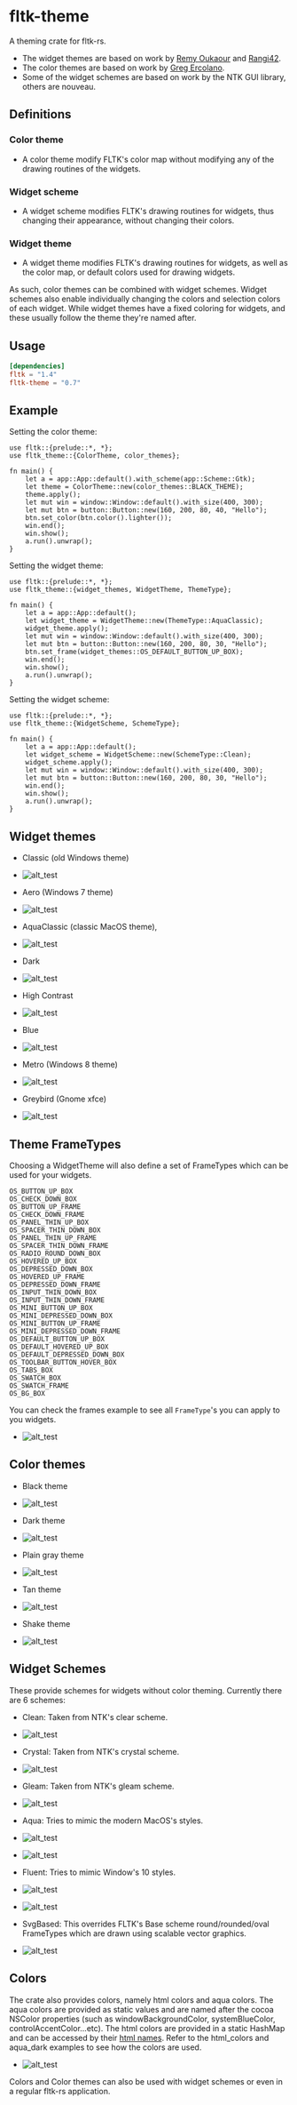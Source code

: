 # fltk-theme

A theming crate for fltk-rs.
- The widget themes are based on work by [Remy Oukaour](https://github.com/roukaour/viz-brain-visualizer) and [Rangi42](https://github.com/Rangi42/tilemap-studio).
- The color themes are based on work by [Greg Ercolano](https://groups.google.com/g/fltkgeneral/c/3A5VC_854ok/m/sDpJsmuLBAAJ).
- Some of the widget schemes are based on work by the NTK GUI library, others are nouveau.

## Definitions

### Color theme
- A color theme modify FLTK's color map without modifying any of the drawing routines of the widgets.

### Widget scheme
- A widget scheme modifies FLTK's drawing routines for widgets, thus changing their appearance, without changing their colors.

### Widget theme
- A widget theme modifies FLTK's drawing routines for widgets, as well as the color map, or default colors used for drawing widgets.

As such, color themes can be combined with widget schemes. Widget schemes also enable individually changing the colors and selection colors of each widget. While widget themes have a fixed coloring for widgets, and these usually follow the theme they're named after.

## Usage
```toml
[dependencies]
fltk = "1.4"
fltk-theme = "0.7"
```

## Example

Setting the color theme:

```rust,no_run
use fltk::{prelude::*, *};
use fltk_theme::{ColorTheme, color_themes};

fn main() {
    let a = app::App::default().with_scheme(app::Scheme::Gtk);
    let theme = ColorTheme::new(color_themes::BLACK_THEME);
    theme.apply();
    let mut win = window::Window::default().with_size(400, 300);
    let mut btn = button::Button::new(160, 200, 80, 40, "Hello");
    btn.set_color(btn.color().lighter());
    win.end();
    win.show();
    a.run().unwrap();
}
```

Setting the widget theme:

```rust,no_run
use fltk::{prelude::*, *};
use fltk_theme::{widget_themes, WidgetTheme, ThemeType};

fn main() {
    let a = app::App::default();
    let widget_theme = WidgetTheme::new(ThemeType::AquaClassic);
    widget_theme.apply();
    let mut win = window::Window::default().with_size(400, 300);
    let mut btn = button::Button::new(160, 200, 80, 30, "Hello");
    btn.set_frame(widget_themes::OS_DEFAULT_BUTTON_UP_BOX);
    win.end();
    win.show();
    a.run().unwrap();
}
```

Setting the widget scheme:
```rust,no_run
use fltk::{prelude::*, *};
use fltk_theme::{WidgetScheme, SchemeType};

fn main() {
    let a = app::App::default();
    let widget_scheme = WidgetScheme::new(SchemeType::Clean);
    widget_scheme.apply();
    let mut win = window::Window::default().with_size(400, 300);
    let mut btn = button::Button::new(160, 200, 80, 30, "Hello");
    win.end();
    win.show();
    a.run().unwrap();
}
```

## Widget themes

- Classic (old Windows theme)
- ![alt_test](GUI/fltk-theme-kiic/screenshots/classic.jpg)

- Aero (Windows 7 theme)
- ![alt_test](GUI/fltk-theme-kiic/screenshots/aero.jpg)

- AquaClassic (classic MacOS theme),
- ![alt_test](GUI/fltk-theme-kiic/screenshots/aqua_classic.jpg)

- Dark
- ![alt_test](GUI/fltk-theme-kiic/screenshots/dark.jpg)

- High Contrast
- ![alt_test](GUI/fltk-theme-kiic/screenshots/high_contrast.jpg)

- Blue
- ![alt_test](GUI/fltk-theme-kiic/screenshots/blue.jpg)

- Metro (Windows 8 theme)
- ![alt_test](GUI/fltk-theme-kiic/screenshots/metro.jpg)

- Greybird (Gnome xfce)
- ![alt_test](GUI/fltk-theme-kiic/screenshots/greybird.jpg)

## Theme FrameTypes

Choosing a WidgetTheme will also define a set of FrameTypes which can be used for your widgets.
```ignore
OS_BUTTON_UP_BOX
OS_CHECK_DOWN_BOX
OS_BUTTON_UP_FRAME
OS_CHECK_DOWN_FRAME
OS_PANEL_THIN_UP_BOX
OS_SPACER_THIN_DOWN_BOX
OS_PANEL_THIN_UP_FRAME
OS_SPACER_THIN_DOWN_FRAME
OS_RADIO_ROUND_DOWN_BOX
OS_HOVERED_UP_BOX
OS_DEPRESSED_DOWN_BOX
OS_HOVERED_UP_FRAME
OS_DEPRESSED_DOWN_FRAME
OS_INPUT_THIN_DOWN_BOX
OS_INPUT_THIN_DOWN_FRAME
OS_MINI_BUTTON_UP_BOX
OS_MINI_DEPRESSED_DOWN_BOX
OS_MINI_BUTTON_UP_FRAME
OS_MINI_DEPRESSED_DOWN_FRAME
OS_DEFAULT_BUTTON_UP_BOX
OS_DEFAULT_HOVERED_UP_BOX
OS_DEFAULT_DEPRESSED_DOWN_BOX
OS_TOOLBAR_BUTTON_HOVER_BOX
OS_TABS_BOX
OS_SWATCH_BOX
OS_SWATCH_FRAME
OS_BG_BOX
```

You can check the frames example to see all `FrameType`'s you can apply to you widgets.
- ![alt_test](GUI/fltk-theme-kiic/screenshots/frames.jpg)


## Color themes

- Black theme
- ![alt_test](GUI/fltk-theme-kiic/screenshots/black.jpg)

- Dark theme
- ![alt_test](GUI/fltk-theme-kiic/screenshots/dark_color.jpg)

- Plain gray theme
- ![alt_test](GUI/fltk-theme-kiic/screenshots/plain-gray.jpg)

- Tan theme
- ![alt_test](GUI/fltk-theme-kiic/screenshots/tan.jpg)

- Shake theme
- ![alt_test](GUI/fltk-theme-kiic/screenshots/shake.jpg)


## Widget Schemes

These provide schemes for widgets without color theming. Currently there are 6 schemes:
- Clean: Taken from NTK's clear scheme.
- ![alt_test](GUI/fltk-theme-kiic/screenshots/clean.jpg)

- Crystal: Taken from NTK's crystal scheme.
- ![alt_test](GUI/fltk-theme-kiic/screenshots/crystal.jpg)

- Gleam: Taken from NTK's gleam scheme.
- ![alt_test](GUI/fltk-theme-kiic/screenshots/gleam.jpg)

- Aqua: Tries to mimic the modern MacOS's styles.
- ![alt_test](GUI/fltk-theme-kiic/screenshots/aqua_scheme.jpg)
- ![alt_test](GUI/fltk-theme-kiic/screenshots/aqua_scheme2.jpg)

- Fluent: Tries to mimic Window's 10 styles.
- ![alt_test](GUI/fltk-theme-kiic/screenshots/fluent.jpg)
- ![alt_test](GUI/fltk-theme-kiic/screenshots/fluent2.jpg)

- SvgBased: This overrides FLTK's Base scheme round/rounded/oval FrameTypes which are drawn using scalable vector graphics.
- ![alt_test](GUI/fltk-theme-kiic/screenshots/svgbased.jpg)

## Colors

The crate also provides colors, namely html colors and aqua colors.
The aqua colors are provided as static values and are named after the cocoa NSColor properties (such as windowBackgroundColor, systemBlueColor, controlAccentColor...etc). The html colors are provided in a static HashMap and can be accessed by their [html names](https://www.w3schools.com/tags/ref_colornames.asp). Refer to the html_colors and aqua_dark examples to see how the colors are used.

- ![alt_test](GUI/fltk-theme-kiic/screenshots/html_colors.jpg)

Colors and Color themes can also be used with widget schemes or even in a regular fltk-rs application.
